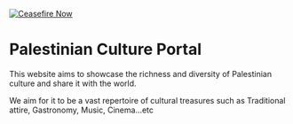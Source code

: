 [![Ceasefire Now](https://badge.techforpalestine.org/default)](https://techforpalestine.org/learn-more)
# Palestinian Culture Portal
This website aims to showcase the richness and diversity of Palestinian culture and share it with the world. 

We aim for it to be a vast repertoire of cultural treasures such as Traditional attire, Gastronomy, Music, Cinema...etc
